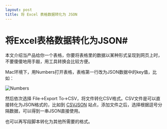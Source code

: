 ```yaml
---
layout: post
title: 将 Excel 表格数据转化为 JSON
---
```


# 将Excel表格数据转化为JSON#

本文介绍当产品给你一个表格，你要将表格里的数据以某种形式呈现到网页上时，不要傻傻地用手敲，用工具转换会比较方便。

Mac环境下，用Numbers打开表格，表格第一行改为JSON数据中的key值，比如：

![Numbers](http://ww1.sinaimg.cn/large/6e453469gw1f423bxsvezj20j2018q2y.jpg)

然后依次选择 File->Export To->CSV，将文件转化CSV格式。CSV文件是可以直接转化为JSON格式的，比如到 [CSVJSON](http://www.csvjson.com/csv2json) 站点，添加文件之后，选择根据逗号分隔数据，可以得到一串JSON直接使用。

也可以再写段脚本转化为其他所需要的格式。